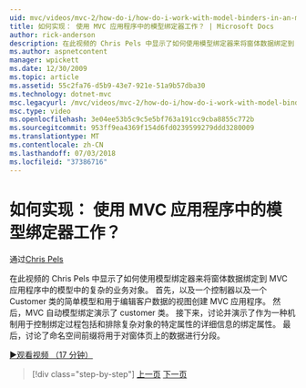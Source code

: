 ```yaml
---
uid: mvc/videos/mvc-2/how-do-i/how-do-i-work-with-model-binders-in-an-mvc-application
title: 如何实现： 使用 MVC 应用程序中的模型绑定器工作？ | Microsoft Docs
author: rick-anderson
description: 在此视频的 Chris Pels 中显示了如何使用模型绑定器来将窗体数据绑定到 MVC 应用程序中的模型中的复杂的业务对象。 首先，MVC applicat...
ms.author: aspnetcontent
manager: wpickett
ms.date: 12/30/2009
ms.topic: article
ms.assetid: 55c2fa76-d5b9-43e7-921e-51a9b57dba30
ms.technology: dotnet-mvc
msc.legacyurl: /mvc/videos/mvc-2/how-do-i/how-do-i-work-with-model-binders-in-an-mvc-application
msc.type: video
ms.openlocfilehash: 3e04ee53b5c9c5e5bf763a191cc9cba8855c772b
ms.sourcegitcommit: 953ff9ea4369f154d6fd0239599279ddd3280009
ms.translationtype: MT
ms.contentlocale: zh-CN
ms.lasthandoff: 07/03/2018
ms.locfileid: "37386716"
---
```

<a name="how-do-i-work-with-model-binders-in-an-mvc-application"></a>如何实现： 使用 MVC 应用程序中的模型绑定器工作？
====================
通过[Chris Pels](https://twitter.com/chrispels)

在此视频的 Chris Pels 中显示了如何使用模型绑定器来将窗体数据绑定到 MVC 应用程序中的模型中的复杂的业务对象。 首先，以及一个控制器以及一个 Customer 类的简单模型和用于编辑客户数据的视图创建 MVC 应用程序。 然后，MVC 自动模型绑定演示了 customer 类。 接下来，讨论并演示了作为一种机制用于控制绑定过程包括和排除复杂对象的特定属性的详细信息的绑定属性。 最后，讨论了命名空间前缀将用于对窗体页上的数据进行分段。

[&#9654;观看视频 （17 分钟）](https://channel9.msdn.com/Blogs/ASP-NET-Site-Videos/how-do-i-work-with-model-binders-in-an-mvc-application)

> [!div class="step-by-step"]
> [上一页](how-do-i-create-a-custom-html-helper-for-an-mvc-application.md)
> [下一页](how-do-i-use-httpverbs-attributes-in-an-mvc-application.md)

